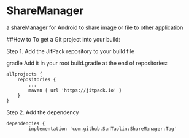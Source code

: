 # ShareManager
a shareManager for Android to share image or file to other application

##How to
To get a Git project into your build:

Step 1. Add the JitPack repository to your build file

gradle
Add it in your root build.gradle at the end of repositories:

	allprojects {
		repositories {
			...
			maven { url 'https://jitpack.io' }
		}
	}
Step 2. Add the dependency

	dependencies {
	        implementation 'com.github.SunTaolin:ShareManager:Tag'
